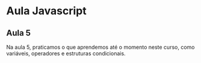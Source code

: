 # Aula Javascript 

## Aula 5 

Na aula 5, praticamos o que aprendemos até o momento neste curso, como variáveis, operadores e estruturas condicionais.